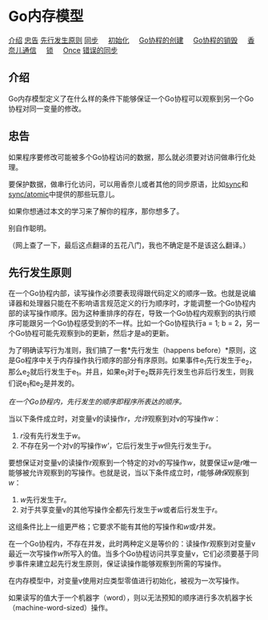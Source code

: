 # Go内存模型

[介绍](#介绍)
[忠告](#忠告)
[先行发生原则](#先行发生原则)
[同步](#同步)
&nbsp;&nbsp;&nbsp;&nbsp;[初始化](#初始化)
&nbsp;&nbsp;&nbsp;&nbsp;[Go协程的创建](#Go协程的创建)
&nbsp;&nbsp;&nbsp;&nbsp;[Go协程的销毁](#Go协程的销毁)
&nbsp;&nbsp;&nbsp;&nbsp;[香奈儿通信](#香奈儿通信)
&nbsp;&nbsp;&nbsp;&nbsp;[锁](#锁)
&nbsp;&nbsp;&nbsp;&nbsp;[Once](#Once)
[错误的同步](#错误的同步)

## 介绍

Go内存模型定义了在什么样的条件下能够保证一个Go协程可以观察到另一个Go协程对同一变量的修改。

## 忠告

如果程序要修改可能被多个Go协程访问的数据，那么就必须要对访问做串行化处理。

要保护数据，做串行化访问，可以用香奈儿或者其他的同步原语，比如[sync](#)和[sync/atomic](#sync/atomic)中提供的那些玩意儿。

如果你想通过本文的学习来了解你的程序，那你想多了。

别自作聪明。

（网上查了一下，最后这点翻译的五花八门，我也不确定是不是该这么翻译。）

## 先行发生原则

在一个Go协程内部，读写操作必须要表现得跟代码定义的顺序一致。也就是说编译器和处理器只能在不影响语言规范定义的行为顺序时，才能调整一个Go协程内部的读写操作顺序。因为这种重排序的存在，导致一个Go协程内观察到的执行顺序可能跟另一个Go协程感受到的不一样。比如一个Go协程执行a = 1; b = 2，另一个Go协程可能先观察到b的更新，然后才是a的更新。

为了明确读写行为准则，我们搞了一套*先行发生（happens before）*原则，这是Go程序中关于内存操作执行顺序的部分有序原则。如果事件e<sub>1</sub>先行发生于e<sub>2</sub>，那么e<sub>2</sub>就后行发生于e<sub>1</sub>。并且，如果e<sub>1</sub>对于e<sub>2</sub>既非先行发生也非后行发生，则我们说e<sub>1</sub>和e<sub>2</sub>是并发的。

*在一个Go协程内，先行发生的顺序即程序所表达的顺序。*

当以下条件成立时，对变量v的读操作*r*，*允许*观察到对v的写操作*w*：

1. *r*没有先行发生于*w*。
2. 不存在另一个对v的写操作*w'*，它后行发生于*w*但先行发生于*r*。

要想保证对变量v的读操作*r*观察到一个特定的对v的写操作*w*，就要保证*w*是*r*唯一能够被允许观察到的写操作。也就是说，当以下条件成立时，*r*能够*确保*观察到*w*：

1. *w*先行发生于*r*。
2. 对于共享变量v的其他写操作全都先行发生于*w*或者后行发生于*r*。

这组条件比上一组更严格；它要求不能有其他的写操作和*w*或*r*并发。

在一个Go协程内，不存在并发，此时两种定义是等价的：读操作*r*观察到对变量v最近一次写操作*w*所写入的值。当多个Go协程访问共享变量v，它们必须要基于同步事件来建立起先行发生原则，保证读操作能够观察到所需的写操作。

在内存模型中，对变量v使用对应类型零值进行初始化，被视为一次写操作。

如果读写的值大于一个机器字（word），则以无法预知的顺序进行多次机器字长（machine-word-sized）操作。